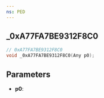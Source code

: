 ```yaml
---
ns: PED
---
```

## _0xA77FA7BE9312F8C0

```c
// 0xA77FA7BE9312F8C0
void _0xA77FA7BE9312F8C0(Any p0);
```

## Parameters
* **p0**:
